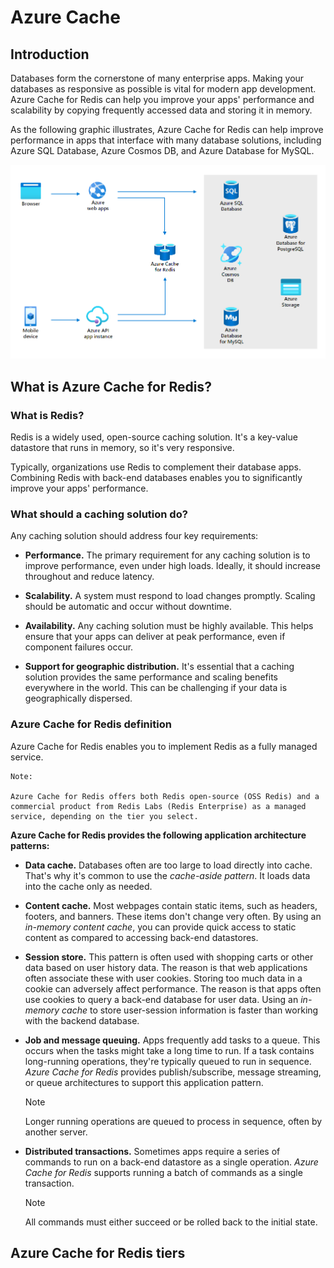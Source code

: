 # Azure Cache 

## Introduction

Databases form the cornerstone of many enterprise apps. Making your databases as responsive as possible is vital for modern app development. Azure Cache for Redis can help you improve your apps' performance and scalability by copying frequently accessed data and storing it in memory.

As the following graphic illustrates, Azure Cache for Redis can help improve performance in apps that interface with many database solutions, including Azure SQL Database, Azure Cosmos DB, and Azure Database for MySQL.

![](https://github.com/amarnadh19/books/blob/main/images/az_cache1.png?)


## What is Azure Cache for Redis?

### What is Redis?

Redis is a widely used, open-source caching solution. It's a key-value datastore that runs in memory, so it's very responsive.

Typically, organizations use Redis to complement their database apps. Combining Redis with back-end databases enables you to significantly improve your apps' performance.


### What should a caching solution do?

Any caching solution should address four key requirements:

- **Performance.** The primary requirement for any caching solution is to improve performance, even under high loads. Ideally, it should increase throughout and reduce latency.

- **Scalability.** A system must respond to load changes promptly. Scaling should be automatic and occur without downtime.

- **Availability.** Any caching solution must be highly available. This helps ensure that your apps can deliver at peak performance, even if component failures occur.

- **Support for geographic distribution.** It's essential that a caching solution provides the same performance and scaling benefits everywhere in the world. This can be challenging if your data is geographically dispersed.


### Azure Cache for Redis definition

Azure Cache for Redis enables you to implement Redis as a fully managed service.

    Note:

    Azure Cache for Redis offers both Redis open-source (OSS Redis) and a commercial product from Redis Labs (Redis Enterprise) as a managed service, depending on the tier you select.

**Azure Cache for Redis provides the following application architecture patterns:**

- **Data cache.** Databases often are too large to load directly into cache. That's why it's common to use the *cache-aside pattern*. It loads data into the cache only as needed.

- **Content cache.** Most webpages contain static items, such as headers, footers, and banners. These items don't change very often. By using an *in-memory content cache*, you can provide quick access to static content as compared to accessing back-end datastores.

- **Session store.** This pattern is often used with shopping carts or other data based on user history data. The reason is that web applications often associate these with user cookies. Storing too much data in a cookie can adversely affect performance. The reason is that apps often use cookies to query a back-end database for user data. Using an *in-memory cache* to store user-session information is faster than working with the backend database.

- **Job and message queuing.** Apps frequently add tasks to a queue. This occurs when the tasks might take a long time to run. If a task contains long-running operations, they're typically queued to run in sequence. *Azure Cache for Redis* provides publish/subscribe, message streaming, or queue architectures to support this application pattern.

    Note

    Longer running operations are queued to process in sequence, often by another server.

- **Distributed transactions.** Sometimes apps require a series of commands to run on a back-end datastore as a single operation. *Azure Cache for Redis* supports running a batch of commands as a single transaction.

    Note

    All commands must either succeed or be rolled back to the initial state.

## Azure Cache for Redis tiers


